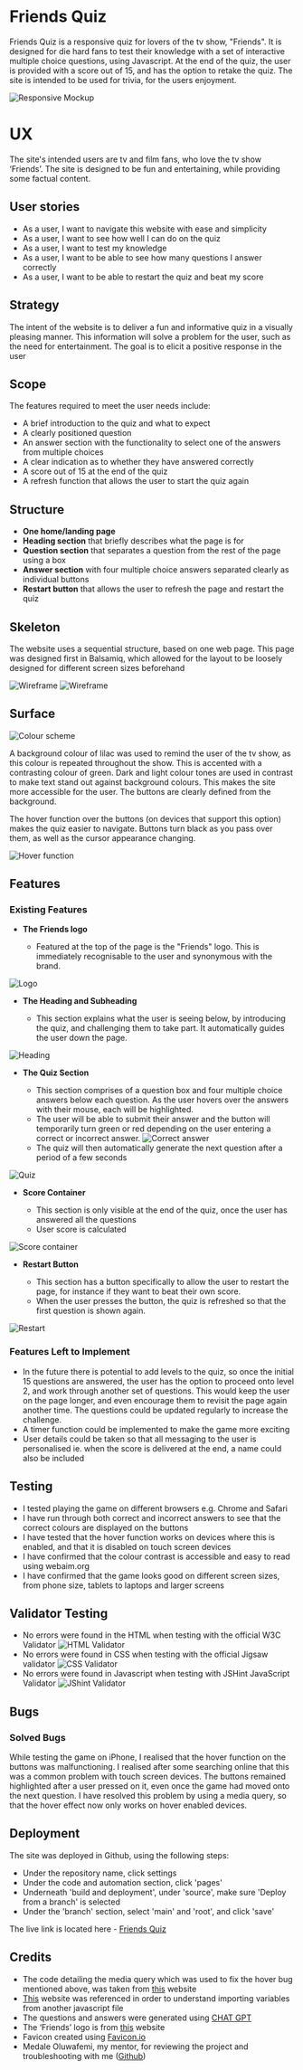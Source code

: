 # Friends Quiz

Friends Quiz is a responsive quiz for lovers of the tv show, "Friends". It is designed for die hard fans to test their knowledge with a set of interactive multiple choice questions, using Javascript. At the end of the quiz, the user is provided with a score out of 15, and has the option to retake the quiz. The site is intended to be used for trivia, for the users enjoyment.

![Responsive Mockup](assets/images/friends-quiz-screenshot.png)

# UX

The site's intended users are tv and film fans, who love the tv show ‘Friends’. The site is designed to be fun and entertaining, while providing some factual content.

## User stories

- As a user, I want to navigate this website with ease and simplicity
- As a user, I want to see how well I can do on the quiz
- As a user, I want to test my knowledge
- As a user, I want to be able to see how many questions I answer correctly
- As a user, I want to be able to restart the quiz and beat my score

## Strategy

The intent of the website is to deliver a fun and informative quiz in a visually pleasing manner. This information will solve a problem for the user, such as the need for entertainment. The goal is to elicit a positive response in the user

## Scope

The features required to meet the user needs include:

- A brief introduction to the quiz and what to expect
- A clearly positioned question
- An answer section with the functionality to select one of the answers from multiple choices
- A clear indication as to whether they have answered correctly
- A score out of 15 at the end of the quiz
- A refresh function that allows the user to start the quiz again

## Structure

- **One home/landing page**
- **Heading section**  that briefly describes what the page is for
- **Question section** that separates a question from the rest of the page using a box
- **Answer section** with four multiple choice answers separated clearly as individual buttons
- **Restart button** that allows the user to refresh the page and restart the quiz

## Skeleton

The website uses a sequential structure, based on one web page. This page was designed first in Balsamiq, which allowed for the layout to be loosely designed for different screen sizes beforehand

![Wireframe](assets/images/friends-quiz-wireframe-desktop.png)
![Wireframe](assets/images/friends-quiz-wireframe-phone.png)

## Surface

![Colour scheme](assets/images/friends-colour-scheme.png)
 
A background colour of lilac was used to remind the user of the tv show, as this colour is repeated throughout the show. This is accented with a contrasting colour of green. Dark and light colour tones are used in contrast to make text stand out against background colours. This makes the site more accessible for the user. The buttons are clearly defined from the background. 

The hover function over the buttons (on devices that support this option) makes the quiz easier to navigate. Buttons turn black as you pass over them, as well as the cursor appearance changing.

![Hover function](assets/images/hover-function.png)

## Features

### Existing Features

- **The Friends logo**

  - Featured at the top of the page is the "Friends" logo. This is immediately recognisable to the user and synonymous with the brand.

![Logo](assets/images/friends-logo-screenshot.png)

- **The Heading and Subheading**

  - This section explains what the user is seeing below, by introducing the quiz, and challenging them to take part. It automatically guides the user down the page.

![Heading](assets/images/heading.png)

- **The Quiz Section**

  - This section comprises of a question box and four multiple choice answers below each question. As the user hovers over the answers with their mouse, each will be highlighted.
  - The user will be able to submit their answer and the button will temporarily turn green or red depending on the user entering a correct or incorrect answer.
  ![Correct answer](assets/images/green-button.png)
  - The quiz will then automatically generate the next question after a period of a few seconds

![Quiz](assets/images/quiz.png)

- **Score Container**

  - This section is only visible at the end of the quiz, once the user has answered all the questions
  - User score is calculated

![Score container](assets/images/score-container.png)

- **Restart Button**

  - This section has a button specifically to allow the user to restart the page, for instance if they want to beat their own score.
  - When the user presses the button, the quiz is refreshed so that the first question is shown again.

![Restart](assets/images/restart.png)

### Features Left to Implement

- In the future there is potential to add levels to the quiz, so once the initial 15 questions are answered, the user has the option to proceed onto level 2, and work through another set of questions. This would keep the user on the page longer, and even encourage them to revisit the page again another time. The questions could be updated regularly to increase the challenge.
- A timer function could be implemented to make the game more exciting
- User details could be taken so that all messaging to the user is personalised ie. when the score is delivered at the end, a name could also be included

## Testing

- I tested playing the game on different browsers e.g. Chrome and Safari
- I have run through both correct and incorrect answers to see that the correct colours are displayed on the buttons
- I have tested that the hover function works on devices where this is enabled, and that it is disabled on touch screen devices
- I have confirmed that the colour contrast is accessible and easy to read using webaim.org
- I have confirmed that the game looks good on different screen sizes, from phone size, tablets to laptops and larger screens

## Validator Testing

- No errors were found in the HTML when testing with the official W3C Validator ![HTML Validator](assets/images/html-checker.png)
- No errors were found in CSS when testing with the official Jigsaw validator ![CSS Validator](assets/images/w3c-validator.png)
- No errors were found in Javascript when testing with JSHint JavaScript Validator ![JShint Validator](assets/images/jshint.png)

## Bugs

### Solved Bugs

While testing the game on iPhone, I realised that the hover function on the buttons was malfunctioning. I realised after some searching online that this was a common problem with touch screen devices. The buttons remained highlighted after a user pressed on it, even once the game had moved onto the next question. I have resolved this problem by using a media query, so that the hover effect now only works on hover enabled devices.

## Deployment

The site was deployed in Github, using the following steps:

- Under the repository name, click settings
- Under the code and automation section, click 'pages'
- Underneath 'build and deployment', under 'source', make sure 'Deploy from a branch' is selected
- Under the 'branch' section, select 'main' and 'root', and click 'save'

The live link is located here - [Friends Quiz](https://katiecampbs.github.io/friendsquiz/)

## Credits

- The code detailing the media query which was used to fix the hover bug mentioned above, was taken from [this](<https://www.geeksforgeeks.org/how-to-prevent-sticky-hover-effects-for-buttons-on-touch-devices/>) website
- [This](https://developer.mozilla.org/en-US/docs/Web/JavaScript/Reference/Statements/import) website was referenced in order to understand importing variables from another javascript file
- The questions and answers were generated using [CHAT GPT](https://chat.openai.com/)
- The ‘Friends’ logo is from [this](<https://freebiesupply.com/logos/friends-logo/>) website
- Favicon created using [Favicon.io](https://favicon.io/favicon-generator/)
- Medale Oluwafemi, my mentor, for reviewing the project and troubleshooting with me ([Github](https://github.com/omedale))
